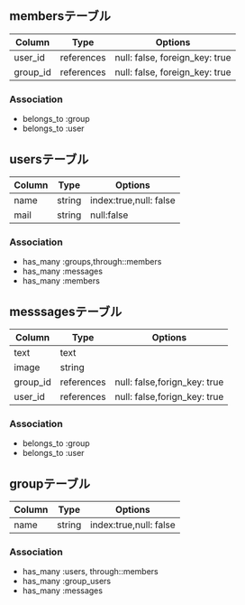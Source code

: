 ## membersテーブル

|Column|Type|Options|
|------|----|-------|
|user_id|references|null: false, foreign_key: true|
|group_id|references|null: false, foreign_key: true|

### Association
- belongs_to :group
- belongs_to :user


## usersテーブル

|Column|Type|Options|
|------|----|-------|
|name|string|index:true,null: false|
|mail|string|null:false|

### Association
- has_many :groups,through::members
- has_many :messages
- has_many :members

## messsagesテーブル

|Column|Type|Options|
|------|----|-------|
|text|text|
|image|string|
|group_id|references|null: false,forign_key: true|
|user_id|references|null: false,forign_key: true|

### Association
- belongs_to :group
- belongs_to :user

## groupテーブル

|Column|Type|Options|
|------|----|-------|
|name|string|index:true,null: false|

### Association
- has_many :users, through::members
- has_many :group_users
- has_many :messages
